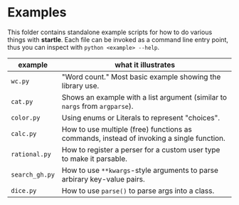 # Examples

This folder contains standalone example scripts for how to do
various things with **startle**.
Each file can be invoked as a command line entry point, thus
you can inspect with `python <example> --help`.

| example | what it illustrates |
| -- | -- |
| `wc.py` | "Word count." Most basic example showing the library use. |
| `cat.py` | Shows an example with a list argument (similar to `nargs` from `argparse`). |
| `color.py` | Using enums or Literals to represent "choices". |
| `calc.py` | How to use multiple (free) functions as commands, instead of invoking a single function. |
| `rational.py` | How to register a perser for a custom user type to make it parsable. |
| `search_gh.py` | How to use `**kwargs`-style arguments to parse arbirary key-value pairs. |
| `dice.py` | How to use `parse()` to parse args into a class. |